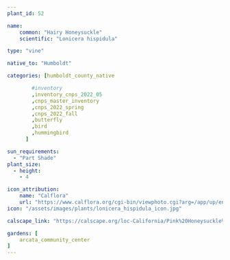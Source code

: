 ```yaml
---
plant_id: 52

name: 
    common: "Hairy Honeysuckle"
    scientific: "Lonicera hispidula" 

type: "vine"

native_to: "Humboldt"

categories: [humboldt_county_native

        #inventory 
        ,inventory_cnps_2022_05
        ,cnps_master_inventory
        ,cnps_2022_spring
        ,cnps_2022_fall
        ,butterfly
        ,bird
        ,hummingbird 
      ]

sun_requirements:
  - "Part Shade"
plant_size:
  - height: 
    - 4

icon_attribution: 
    name: "Calflora"
    url: "https://www.calflora.org/cgi-bin/viewphoto.cgi?arg=/app/up/entry/317/95369.jpg" 
icon: "/assets/images/plants/lonicera_hispidula_icon.jpg"

calscape_link: "https://calscape.org/loc-California/Pink%20Honeysuckle%20(Lonicera%20hispidula)"

gardens: [ 
    arcata_community_center
]
---
```


